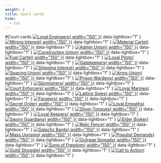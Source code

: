 ```yaml
---
weight: 2
title: Court cards
hide:
  - toc
---
```

#Court cards
[![Loyal Engineers](2/piece_0_0.jpg){ width="150" }](2/piece_0_0.jpg){ data-lightbox="1" } 
[![Mining Interest](2/piece_0_1.jpg){ width="150" }](2/piece_0_1.jpg){ data-lightbox="1" } 
[![Material Cartel](2/piece_0_2.jpg){ width="150" }](2/piece_0_2.jpg){ data-lightbox="1" } 
[![Admin Union](2/piece_0_3.jpg){ width="150" }](2/piece_0_3.jpg){ data-lightbox="1" } 
[![Construction Union](2/piece_0_4.jpg){ width="150" }](2/piece_0_4.jpg){ data-lightbox="1" } 
[![Fuel Cartel](2/piece_0_5.jpg){ width="150" }](2/piece_0_5.jpg){ data-lightbox="1" } 
[![Loyal Pilots](2/piece_0_6.jpg){ width="150" }](2/piece_0_6.jpg){ data-lightbox="1" } 
[![Gatekeepers](2/piece_1_0.jpg){ width="150" }](2/piece_1_0.jpg){ data-lightbox="1" } 
[![Shipping Interest](2/piece_1_1.jpg){ width="150" }](2/piece_1_1.jpg){ data-lightbox="1" } 
[![Spacing Union](2/piece_1_2.jpg){ width="150" }](2/piece_1_2.jpg){ data-lightbox="1" }
[![Arms Union](2/piece_1_3.jpg){ width="150" }](2/piece_1_3.jpg){ data-lightbox="1" } 
[![Prison Wardens](2/piece_1_4.jpg){ width="150" }](2/piece_1_4.jpg){ data-lightbox="1" } 
[![Skirmishers](2/piece_1_5.jpg){ width="150" }](2/piece_1_5.jpg){ data-lightbox="1" } 
[![Court Enforcers](2/piece_1_6.jpg){ width="150" }](2/piece_1_6.jpg){ data-lightbox="1" } 
[![Loyal Marines](2/piece_2_0.jpg){ width="150" }](2/piece_2_0.jpg){ data-lightbox="1" } 
[![Lattice Spies](2/piece_2_1.jpg){ width="150" }](2/piece_2_1.jpg){ data-lightbox="1" } 
[![Farseers](2/piece_2_2.jpg){ width="150" }](2/piece_2_2.jpg){ data-lightbox="1" } 
[![Secret Order](2/piece_2_3.jpg){ width="150" }](2/piece_2_3.jpg){ data-lightbox="1" } 
[![Loyal Empaths](2/piece_2_4.jpg){ width="150" }](2/piece_2_4.jpg){ data-lightbox="1" } 
[![Silver-Tongues](2/piece_2_5.jpg){ width="150" }](2/piece_2_5.jpg){ data-lightbox="1" } 
[![Loyal Keepers](2/piece_2_6.jpg){ width="150" }](2/piece_2_6.jpg){ data-lightbox="1" } 
[![Sworn Guardians](2/piece_3_0.jpg){ width="150" }](2/piece_3_0.jpg){ data-lightbox="1" } 
[![Elder Broker](2/piece_3_1.jpg){ width="150" }](2/piece_3_1.jpg){ data-lightbox="1" } 
[![Relic Fence](2/piece_3_2.jpg){ width="150" }](2/piece_3_2.jpg){ data-lightbox="1" } 
[![Galactic Bards](2/piece_3_3.jpg){ width="150" }](2/piece_3_3.jpg){ data-lightbox="1" } 
[![Mass Uprising](2/piece_3_4.jpg){ width="150" }](2/piece_3_4.jpg){ data-lightbox="1" } 
[![Populist Demands](2/piece_3_5.jpg){ width="150" }](2/piece_3_5.jpg){ data-lightbox="1" } 
[![Outrage Spreads](2/piece_3_6.jpg){ width="150" }](2/piece_3_6.jpg){ data-lightbox="1" } 
[![Song of Freedom](2/piece_4_0.jpg){ width="150" }](2/piece_4_0.jpg){ data-lightbox="1" } 
[![Guild Struggle](2/piece_4_1.jpg){ width="150" }](2/piece_4_1.jpg){ data-lightbox="1" } 
[![Call to Action](2/piece_4_2.jpg){ width="150" }](2/piece_4_2.jpg){ data-lightbox="1" } 

